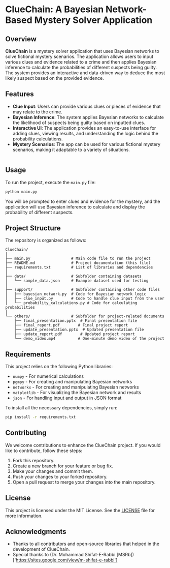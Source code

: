 # ClueChain: A Bayesian Network-Based Mystery Solver Application

## Overview

**ClueChain** is a mystery solver application that uses Bayesian networks to solve fictional mystery scenarios. The application allows users to input various clues and evidence related to a crime and then applies Bayesian inference to calculate the probabilities of different suspects being guilty. The system provides an interactive and data-driven way to deduce the most likely suspect based on the provided evidence.

## Features

- **Clue Input**: Users can provide various clues or pieces of evidence that may relate to the crime.
- **Bayesian Inference**: The system applies Bayesian networks to calculate the likelihood of suspects being guilty based on inputted clues.
- **Interactive UI**: The application provides an easy-to-use interface for adding clues, viewing results, and understanding the logic behind the probability calculations.
- **Mystery Scenarios**: The app can be used for various fictional mystery scenarios, making it adaptable to a variety of situations.
   ```

## Usage

To run the project, execute the `main.py` file:

```bash
python main.py
```

You will be prompted to enter clues and evidence for the mystery, and the application will use Bayesian inference to calculate and display the probability of different suspects.

## Project Structure

The repository is organized as follows:

```
ClueChain/
│
├── main.py                  # Main code file to run the project
├── README.md                # Project documentation (this file)
├── requirements.txt         # List of libraries and dependencies
│
├── data/                    # Subfolder containing datasets
│   └── sample_data.json     # Example dataset used for testing
│
├── support/                 # Subfolder containing other code files
│   ├── bayesian_network.py  # Code for Bayesian network logic
│   ├── clue_input.py        # Code to handle clue input from the user
│   └── probability_calculations.py # Code for calculating probabilities
│
└── others/                  # Subfolder for project-related documents
    ├── final_presentation.pptx  # Final presentation file
    ├── final_report.pdf        # Final project report
    ├── update_presentation.pptx  # Updated presentation file
    ├── update_report.pdf        # Updated project report
    └── demo_video.mp4          # One-minute demo video of the project
```

## Requirements

This project relies on the following Python libraries:

- `numpy` - For numerical calculations
- `pgmpy` - For creating and manipulating Bayesian networks
- `networkx` - For creating and manipulating Bayesian networks
- `matplotlib` - For visualizing the Bayesian network and results
- `json` - For handling input and output in JSON format

To install all the necessary dependencies, simply run:

```bash
pip install -r requirements.txt
```

## Contributing

We welcome contributions to enhance the ClueChain project. If you would like to contribute, follow these steps:

1. Fork this repository.
2. Create a new branch for your feature or bug fix.
3. Make your changes and commit them.
4. Push your changes to your forked repository.
5. Open a pull request to merge your changes into the main repository.

## License

This project is licensed under the MIT License. See the [LICENSE](LICENSE) file for more information.

## Acknowledgments

- Thanks to all contributors and open-source libraries that helped in the development of ClueChain.
- Special thanks to (Dr. Mohammad Shifat-E-Rabbi [MSRb])['https://sites.google.com/view/m-shifat-e-rabbi']